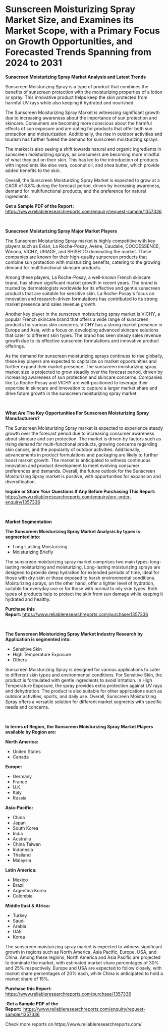 <p><h1>Sunscreen Moisturizing Spray Market Size, and Examines its Market Scope, with a Primary Focus on Growth Opportunities, and Forecasted Trends Spanning from 2024 to 2031</h1></p><p><strong>Sunscreen Moisturizing Spray Market Analysis and Latest Trends</strong></p>
<p><p>Sunscreen Moisturizing Spray is a type of product that combines the benefits of sunscreen protection with the moisturizing properties of a lotion or spray. This innovative product helps keep the skin protected from harmful UV rays while also keeping it hydrated and nourished.</p><p>The Sunscreen Moisturizing Spray Market is witnessing significant growth due to increasing awareness about the importance of sun protection and skincare. Consumers are becoming more conscious about the harmful effects of sun exposure and are opting for products that offer both sun protection and moisturization. Additionally, the rise in outdoor activities and tourism has further fueled the demand for sunscreen moisturizing sprays.</p><p>The market is also seeing a shift towards natural and organic ingredients in sunscreen moisturizing sprays, as consumers are becoming more mindful of what they put on their skin. This has led to the introduction of products with ingredients like aloe vera, coconut oil, and shea butter, which provide added benefits to the skin.</p><p>Overall, the Sunscreen Moisturizing Spray Market is expected to grow at a CAGR of 8.8% during the forecast period, driven by increasing awareness, demand for multifunctional products, and the preference for natural ingredients.</p></p>
<p><strong>Get a Sample PDF of the Report:&nbsp;</strong> <a href="https://www.reliableresearchreports.com/enquiry/request-sample/1357336">https://www.reliableresearchreports.com/enquiry/request-sample/1357336</a></p>
<p>&nbsp;</p>
<p><strong>Sunscreen Moisturizing Spray Major Market Players</strong></p>
<p><p>The Sunscreen Moisturizing Spray market is highly competitive with key players such as Evian, La Roche-Posay, Avène, Caudalie, COCOESSENCE, Winona, VICHY, URIAGE, and SHISEIDO dominating the market. These companies are known for their high-quality sunscreen products that combine sun protection with moisturizing benefits, catering to the growing demand for multifunctional skincare products.</p><p>Among these players, La Roche-Posay, a well-known French skincare brand, has shown significant market growth in recent years. The brand is trusted by dermatologists worldwide for its effective and gentle sunscreen products that are suitable for sensitive skin. La Roche-Posay's focus on innovation and research-driven formulations has contributed to its strong market presence and sales revenue growth.</p><p>Another key player in the sunscreen moisturizing spray market is VICHY, a popular French skincare brand that offers a wide range of sunscreen products for various skin concerns. VICHY has a strong market presence in Europe and Asia, with a focus on developing advanced skincare solutions that cater to different skin types. The brand has seen steady sales revenue growth due to its effective sunscreen formulations and innovative product offerings.</p><p>As the demand for sunscreen moisturizing sprays continues to rise globally, these key players are expected to capitalize on market opportunities and further expand their market presence. The sunscreen moisturizing spray market size is projected to grow steadily over the forecast period, driven by increasing awareness of sun protection and skincare concerns. Companies like La Roche-Posay and VICHY are well-positioned to leverage their expertise in skincare and innovation to capture a larger market share and drive future growth in the sunscreen moisturizing spray market.</p></p>
<p>&nbsp;</p>
<p><strong>What Are The Key Opportunities For Sunscreen Moisturizing Spray Manufacturers?</strong></p>
<p><p>The Sunscreen Moisturizing Spray market is expected to experience steady growth over the forecast period due to increasing consumer awareness about skincare and sun protection. The market is driven by factors such as rising demand for multi-functional products, growing concerns regarding skin cancer, and the popularity of outdoor activities. Additionally, advancements in product formulations and packaging are likely to further boost market growth. The market is anticipated to witness continuous innovation and product development to meet evolving consumer preferences and demands. Overall, the future outlook for the Sunscreen Moisturizing Spray market is positive, with opportunities for expansion and diversification.</p></p>
<p><strong>Inquire or Share Your Questions If Any Before Purchasing This Report:</strong> <a href="https://www.reliableresearchreports.com/enquiry/pre-order-enquiry/1357336">https://www.reliableresearchreports.com/enquiry/pre-order-enquiry/1357336</a></p>
<p>&nbsp;</p>
<p><strong>Market Segmentation</strong></p>
<p><strong>The Sunscreen Moisturizing Spray Market Analysis by types is segmented into:</strong></p>
<p><ul><li>Long-Lasting Moisturizing</li><li>Moisturizing Briefly</li></ul></p>
<p><p>The sunscreen moisturizing spray market comprises two main types: long-lasting moisturizing and moisturizing. Long-lasting moisturizing sprays are designed to provide deep hydration for extended periods of time, ideal for those with dry skin or those exposed to harsh environmental conditions. Moisturizing sprays, on the other hand, offer a lighter level of hydration, suitable for everyday use or for those with normal to oily skin types. Both types of products help to protect the skin from sun damage while keeping it hydrated and healthy.</p></p>
<p><strong>Purchase this Report:&nbsp;</strong><a href="https://www.reliableresearchreports.com/purchase/1357336">https://www.reliableresearchreports.com/purchase/1357336</a></p>
<p>&nbsp;</p>
<p><strong>The Sunscreen Moisturizing Spray Market Industry Research by Application is segmented into:</strong></p>
<p><ul><li>Sensitive Skin</li><li>High Temperature Exposure</li><li>Others</li></ul></p>
<p><p>Sunscreen Moisturizing Spray is designed for various applications to cater to different skin types and environmental conditions. For Sensitive Skin, the product is formulated with gentle ingredients to avoid irritation. In High Temperature Exposure, the spray provides extra protection against UV rays and dehydration. The product is also suitable for other applications such as outdoor activities, sports, and daily use. Overall, Sunscreen Moisturizing Spray offers a versatile solution for different market segments with specific needs and concerns.</p></p>
<p>&nbsp;</p>
<p><strong>In terms of Region, the Sunscreen Moisturizing Spray Market Players available by Region are:</strong></p>
<p>
    <p> <strong> North America: </strong>
        <ul>
            <li>United States</li>
            <li>Canada</li>
        </ul>
        </p> 
    <p> <strong> Europe: </strong>
        <ul>
            <li>Germany</li>
            <li>France</li>
            <li>U.K.</li>
            <li>Italy</li>
            <li>Russia</li>
        </ul>
        </p> 
    <p> <strong> Asia-Pacific: </strong>
        <ul>
            <li>China</li>
            <li>Japan</li>
            <li>South Korea</li>
            <li>India</li>
            <li>Australia</li>
            <li>China Taiwan</li>
            <li>Indonesia</li>
            <li>Thailand</li>
            <li>Malaysia</li>
        </ul>
        </p> 
    <p> <strong> Latin America: </strong>
        <ul>
            <li>Mexico</li>
            <li>Brazil</li>
            <li>Argentina Korea</li>
            <li>Colombia</li>
        </ul>
        </p> 
    <p> <strong> Middle East & Africa: </strong>
        <ul>
            <li>Turkey</li>
            <li>Saudi</li>
            <li>Arabia</li>
            <li>UAE</li>
            <li>Korea</li>
        </ul>
    </p>
    </p>
<p><p>The sunscreen moisturizing spray market is expected to witness significant growth in regions such as North America, Asia Pacific, Europe, USA, and China. Among these regions, North America and Asia Pacific are projected to dominate the market, with estimated market share percentages of 30% and 25% respectively. Europe and USA are expected to follow closely, with market share percentages of 20% each, while China is anticipated to hold a market share of 15%.</p></p>
<p><strong>Purchase this Report: </strong><a href="https://www.reliableresearchreports.com/purchase/1357336">https://www.reliableresearchreports.com/purchase/1357336</a></p>
<p>&nbsp;<strong>Get a Sample PDF of the Report:&nbsp;&nbsp;</strong><a href="https://www.reliableresearchreports.com/enquiry/request-sample/1357336">https://www.reliableresearchreports.com/enquiry/request-sample/1357336</a></p>
<p><strong></strong></p>
<p>Check more reports on https://www.reliableresearchreports.com/</p>